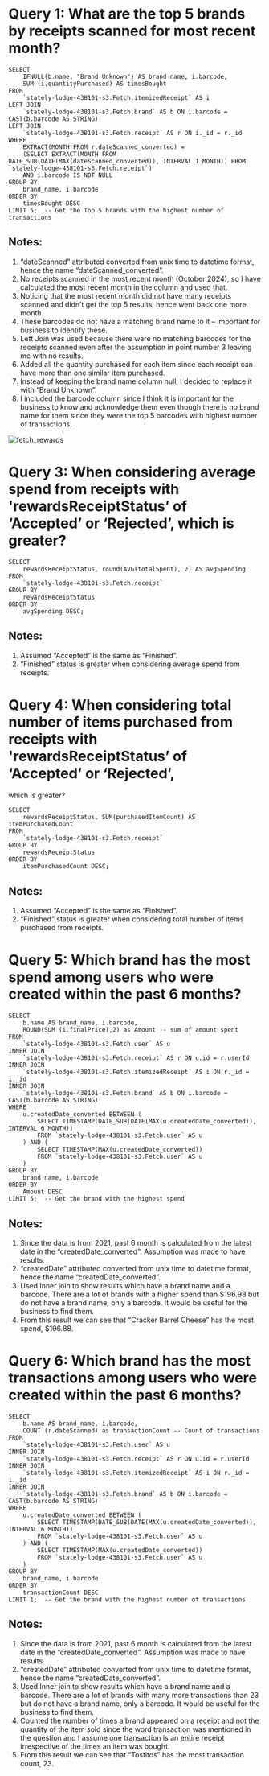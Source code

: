 # Query 1: What are the top 5 brands by receipts scanned for most recent month?
```
SELECT 
    IFNULL(b.name, "Brand Unknown") AS brand_name, i.barcode,
    SUM (i.quantityPurchased) AS timesBought
FROM 
    `stately-lodge-438101-s3.Fetch.itemizedReceipt` AS i
LEFT JOIN 
    `stately-lodge-438101-s3.Fetch.brand` AS b ON i.barcode = CAST(b.barcode AS STRING)
LEFT JOIN
    `stately-lodge-438101-s3.Fetch.receipt` AS r ON i._id = r._id
WHERE 
    EXTRACT(MONTH FROM r.dateScanned_converted) = 
    (SELECT EXTRACT(MONTH FROM DATE_SUB(DATE(MAX(dateScanned_converted)), INTERVAL 1 MONTH)) FROM `stately-lodge-438101-s3.Fetch.receipt`)
    AND i.barcode IS NOT NULL
GROUP BY 
    brand_name, i.barcode
ORDER BY 
    timesBought DESC
LIMIT 5;  -- Get the Top 5 brands with the highest number of transactions	
 ```
## Notes: 
1.	“dateScanned” attributed converted from unix time to datetime format, hence the name “dateScanned_converted”.
2.	No receipts scanned in the most recent month (October 2024), so I have calculated the most recent month in the column and used that.
3.	Noticing that the most recent month did not have many receipts scanned and didn’t get the top 5 results, 
    hence went back one more month.
4.	These barcodes do not have a matching brand name to it – important for business to identify these.
5.	Left Join was used because there were no matching barcodes for the receipts scanned even after the assumption in 
    point number 3 leaving me with no results.
6.	Added all the quantity purchased for each item since each receipt can have more than one similar item purchased.
7.	Instead of keeping the brand name column null, I decided to replace it with “Brand Unknown”.
8.	I included the barcode column since I think it is important for the business to know and acknowledge them even 
    though there is no brand name for them since they were the top 5 barcodes with highest number of transactions.
  	
![fetch_rewards](images/Query1Results.png)

# Query 3: When considering average spend from receipts with 'rewardsReceiptStatus’ of ‘Accepted’ or ‘Rejected’, which is greater?
```
SELECT 
    rewardsReceiptStatus, round(AVG(totalSpent), 2) AS avgSpending
FROM 
    `stately-lodge-438101-s3.Fetch.receipt`
GROUP BY 
    rewardsReceiptStatus
ORDER BY 
    avgSpending DESC;
 ```
## Notes:
1.	Assumed “Accepted” is the same as “Finished”.
2.	“Finished” status is greater when considering average spend from receipts.

# Query 4: When considering total number of items purchased from receipts with 'rewardsReceiptStatus’ of ‘Accepted’ or ‘Rejected’,
which is greater?
```
SELECT 
    rewardsReceiptStatus, SUM(purchasedItemCount) AS itemPurchasedCount
FROM 
    `stately-lodge-438101-s3.Fetch.receipt`   
GROUP BY 
    rewardsReceiptStatus
ORDER BY 
    itemPurchasedCount DESC;
 ```
## Notes:
1.	Assumed “Accepted” is the same as “Finished”.
2.	“Finished” status is greater when considering total number of items purchased from receipts.

# Query 5: Which brand has the most spend among users who were created within the past 6 months?
```
SELECT 
    b.name AS brand_name, i.barcode,
    ROUND(SUM (i.finalPrice),2) as Amount -- sum of amount spent
FROM 
    `stately-lodge-438101-s3.Fetch.user` AS u
INNER JOIN 
    `stately-lodge-438101-s3.Fetch.receipt` AS r ON u.id = r.userId
INNER JOIN 
    `stately-lodge-438101-s3.Fetch.itemizedReceipt` AS i ON r._id = i._id
INNER JOIN
    `stately-lodge-438101-s3.Fetch.brand` AS b ON i.barcode = CAST(b.barcode AS STRING)
WHERE 
    u.createdDate_converted BETWEEN (
        SELECT TIMESTAMP(DATE_SUB(DATE(MAX(u.createdDate_converted)), INTERVAL 6 MONTH))
        FROM `stately-lodge-438101-s3.Fetch.user` AS u
    ) AND (
        SELECT TIMESTAMP(MAX(u.createdDate_converted))
        FROM `stately-lodge-438101-s3.Fetch.user` AS u
    ) 
GROUP BY 
    brand_name, i.barcode
ORDER BY 
    Amount DESC
LIMIT 5;  -- Get the brand with the highest spend
 ```
## Notes:
1.	Since the data is from 2021, past 6 month is calculated from the latest date in the “createdDate_converted”. 
    Assumption was made to have results.
2.	“createdDate” attributed converted from unix time to datetime format, hence the name “createdDate_converted”.
3.	Used Inner join to show results which have a brand name and a barcode. There are a lot of brands with a 
    higher spend than $196.98 but do not have a brand name, only a barcode. It would be useful for the business to find them.
4.	From this result we can see that “Cracker Barrel Cheese” has the most spend, $196.88.

# Query 6: Which brand has the most transactions among users who were created within the past 6 months?
```
SELECT 
    b.name AS brand_name, i.barcode,
    COUNT (r.dateScanned) as transactionCount -- Count of transactions
FROM 
    `stately-lodge-438101-s3.Fetch.user` AS u
INNER JOIN 
    `stately-lodge-438101-s3.Fetch.receipt` AS r ON u.id = r.userId
INNER JOIN 
    `stately-lodge-438101-s3.Fetch.itemizedReceipt` AS i ON r._id = i._id
INNER JOIN
    `stately-lodge-438101-s3.Fetch.brand` AS b ON i.barcode = CAST(b.barcode AS STRING)
WHERE 
    u.createdDate_converted BETWEEN (
        SELECT TIMESTAMP(DATE_SUB(DATE(MAX(u.createdDate_converted)), INTERVAL 6 MONTH))
        FROM `stately-lodge-438101-s3.Fetch.user` AS u
    ) AND (
        SELECT TIMESTAMP(MAX(u.createdDate_converted))
        FROM `stately-lodge-438101-s3.Fetch.user` AS u
    ) 
GROUP BY 
    brand_name, i.barcode
ORDER BY 
    transactionCount DESC
LIMIT 1;  -- Get the brand with the highest number of transactions
```
## Notes:
1.	Since the data is from 2021, past 6 month is calculated from the latest date in the “createdDate_converted”. 
    Assumption was made to have results.
2.	“createdDate” attributed converted from unix time to datetime format, hence the name “createdDate_converted”.
3.	Used Inner join to show results which have a brand name and a barcode. There are a lot of brands with many more 
    transactions than 23 but do not have a brand name, only a barcode. It would be useful for the business to find them.
4.	Counted the number of times a brand appeared on a receipt and not the quantity of the item sold since the word 
    transaction was mentioned in the question and I assume one transaction is an entire receipt irrespective of the 
    times an item was bought.
5.	From this result we can see that “Tostitos” has the most transaction count, 23.
